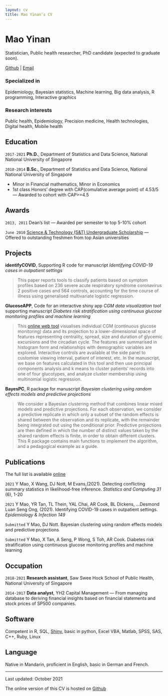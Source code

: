 ```yaml
---
layout: cv
title: Mao Yinan's CV
---
```

# Mao Yinan
Statistician, Public health researcher, PhD candidate (expected to graduate soon).

<div id="personalLinks">
<a href= "https://github.com/maoyinan">Github</a>
| <a href= "maoyinan.jscz@gmail.com">Email</a>
</div>

### Specialized in

Epidemiology, Bayesian statistics, Machine learning, Big data analysis, R programming, Interactive graphics

### Research interests

Public health, Epidemiology, Precision medicine, Health technologies, Digital health, Mobile health

## Education

`2017-2021`
__Ph.D.__, Department of Statistics and Data Science, National National University of Singapore

`2010-2014`
__B.Sc.__, Department of Statistics and Data Science, National National University of Singapore

- Minor in Financial mathematics, Minor in Economics
- 1st class Honors’ degree with CAP(comulative average point) of 4.53/5 &mdash; Awarded to cohort with CAP>=4.5

## Awards

`2013, 2011`
Dean’s list &mdash; Awarded per semester to top 5-10% cohort

`June 2010`
[Science & Technology (S&T) Undergraduate Scholarship](https://www.nus.edu.sg/oam/scholarships/freshmen-sprs/science-technology-(s-t)-undergraduate-scholarship) &mdash; Offered to outstanding freshmen from top Asian universities

## Projects

__identifyCOVID__, Supporting R code for manuscript *Identifying COVID-19 cases in outpatient settings*
> This paper reports tools to classify patients based on symptom profiles based on 236 severe acute respiratory syndrome coronavirus 2 positive cases and 564 controls, accounting for the time course of illness using generalised multivariate logistic regression. 

__GlucoseAPP__, Code for an interactive shiny app *CGM data visualization tool* supporting manuscript *Diabetes risk stratification using continuous glucose monitoring profiles and machine learning*
> This [online web tool](https://sshsphdemos.shinyapps.io/GlucoseAPP/) visualises individual CGM (continuous glucose monitoring) data and its projection to a lower-dimensional space of features representing centrality, spread, size and duration of glycemic excursions and the circadian cycle. The features are summarised in histogram form and relationships with demographic variables are explored. Interactive controls are available at the side panel to customise viewing interval, patient of interest, etc. In the manuscript, we base on features calculated in this tool and then use principal components analysis and k means to cluster patients’ records into one of four glucotypes, and analyze cluster membership using multinomial logistic regression.

__BayesPC__, R package for manuscript *Bayesian clustering using random effects models and predictive projections*
> We consider a Bayesian clustering method that combines linear mixed models and predictive projections. For each observation, we consider a predictive replicate in which only a subset of the random effects is shared between the observation and its replicate, with the remainder being integrated out using the conditional prior. Predictive projections are then defined in which the number of distinct values taken by the shared random effects is finite, in order to obtain different clusters. This R package contains main functions to implement the algorithm, and a pedagogical example as a guide.

## Publications

The full list is available [online](https://scholar.google.com/citations?hl=en&view_op=list_works&gmla=AJsN-F5Trc4mxfq60WmG1fWssZbL-zvdLCGivfv4UFBFcGTf_Osi5vqcgwMh0cr9S4XvDPhOk0cRbFa_43yASl_b8zdWK984rqAfNwQLtQSR2uYcIPIl5_M&user=bGcwAH8AAAAJ)

`2021`
Y Mao, X Wang, DJ Nott, M Evans,(2021). Detecting conflicting summary statistics in likelihood-free inference. *Statistics and Computing 31* (6), 1-20

`2021`
Y Mao, YR Tan, TL Thein, YAL Chai, AR Cook, BL Dickens, ...Desmond Luan Seng Ong, (2021). Identifying COVID-19 cases in outpatient settings. *Epidemiology & Infection 149*

`Submitted`
Y Mao, DJ Nott. Bayesian clustering using random effects models and predictive projections

`Submitted`
Y Mao, X Tan, A Seng, P Wong, S Toh, AR Cook. Diabetes risk stratification using continuous glucose monitoring profiles and machine learning


## Occupation

`2018-2021`
__Research assistant__, Saw Swee Hock School of Public Health, National University of Singapore

`2014-2017`
__Data analyst__, YH2 Capital Management &mdash; From managing database to deriving financial insights based on financial statements and stock prices of SP500 companies.

## Software

Competent in R, SQL, [Shiny](https://shiny.rstudio.com), basic in python, Excel VBA, Matlab, SPSS, SAS, C++, Ruby, Linux

## Language

Native in Mandarin, proficient in English, basic in German and French.

---
Last updated: October 2021
<div id="webaddress">
The online version of this CV is hosted on <a href= "https://maoyinan.github.io/markdown-cv/">Github</a>
</div>



